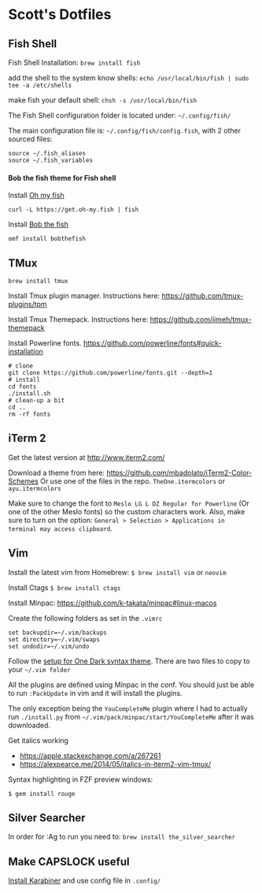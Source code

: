 # Scott's Dotfiles

## Fish Shell

Fish Shell Installation:
`brew install fish`

add the shell to the system know shells: `echo /usr/local/bin/fish | sudo tee -a /etc/shells`

make fish your default shell:
`chsh -s /usr/local/bin/fish`

The Fish Shell configuration folder is located under: `~/.config/fish/`

The main configuration file is: `~/.config/fish/config.fish`, with 2 other sourced files:

```
source ~/.fish_aliases
source ~/.fish_variables
```

#### Bob the fish theme for Fish shell

Install [Oh my fish](https://github.com/oh-my-fish/oh-my-fish)
```
curl -L https://get.oh-my.fish | fish
```

Install [Bob the fish](https://github.com/oh-my-fish/theme-bobthefish)
```
omf install bobthefish
```

## TMux
`brew install tmux`

Install Tmux plugin manager. Instructions here: https://github.com/tmux-plugins/tpm

Install Tmux Themepack. Instructions here: https://github.com/jimeh/tmux-themepack

Install Powerline fonts. https://github.com/powerline/fonts#quick-installation
```
# clone
git clone https://github.com/powerline/fonts.git --depth=1
# install
cd fonts
./install.sh
# clean-up a bit
cd ..
rm -rf fonts
```

## iTerm 2

Get the latest version at http://www.iterm2.com/

Download a theme from here: https://github.com/mbadolato/iTerm2-Color-Schemes
Or use one of the files in the repo. `TheOne.itermcolors` or `ayu.itermcolors`

Make sure to change the font to `Meslo LG L DZ Regular for Powerline` (Or one of the other Meslo fonts) so the custom characters work.
Also, make sure to turn on the option: `General > Selection > Applications in terminal may access clipboard`.

## Vim
Install the latest vim from Homebrew:
`$ brew install vim` or `neovim`

Install Ctags
`$ brew install ctags`

Install Minpac: https://github.com/k-takata/minpac#linux-macos

Create the following folders as set in the `.vimrc`
```
set backupdir=~/.vim/backups
set directory=~/.vim/swaps
set undodir=~/.vim/undo
```
Follow the [setup for One Dark syntax theme](https://github.com/joshdick/onedark.vim#installation). There are two files to copy to your `~/.vim folder`

All the plugins are defined using Minpac in the conf. You should just be able to run `:PackUpdate` in vim and it will install the plugins.

The only exception being the `YouCompleteMe` plugin where I had to actually run `./install.py` from `~/.vim/pack/minpac/start/YouCompleteMe` after it was downloaded.

Get italics working
- https://apple.stackexchange.com/a/267261
- https://alexpearce.me/2014/05/italics-in-iterm2-vim-tmux/

Syntax highlighting in FZF preview windows:
```
$ gem install rouge
```

## Silver Searcher
In order for :Ag to run you need to:
`brew install the_silver_searcher`

## Make CAPSLOCK useful
[Install Karabiner](https://pqrs.org/osx/karabiner/) and use config file in `.config/`
